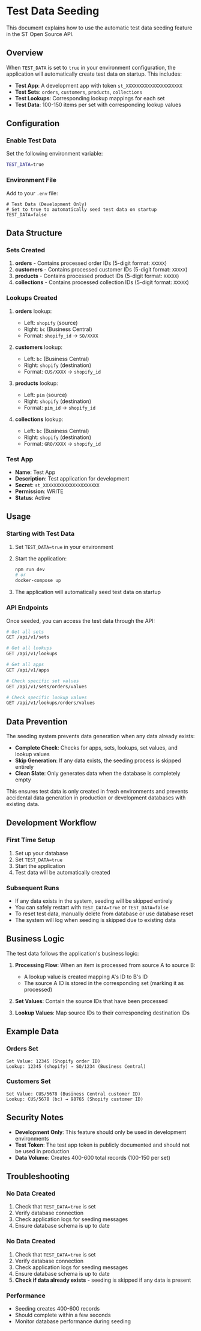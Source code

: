 # Test Data Seeding

This document explains how to use the automatic test data seeding feature in the ST Open Source API.

## Overview

When `TEST_DATA` is set to `true` in your environment configuration, the application will automatically create test data on startup. This includes:

- **Test App**: A development app with token `st_XXXXXXXXXXXXXXXXXXXXX`
- **Test Sets**: `orders`, `customers`, `products`, `collections`
- **Test Lookups**: Corresponding lookup mappings for each set
- **Test Data**: 100-150 items per set with corresponding lookup values

## Configuration

### Enable Test Data

Set the following environment variable:

```bash
TEST_DATA=true
```

### Environment File

Add to your `.env` file:

```env
# Test Data (Development Only)
# Set to true to automatically seed test data on startup
TEST_DATA=false
```

## Data Structure

### Sets Created

1. **orders** - Contains processed order IDs (5-digit format: `XXXXX`)
2. **customers** - Contains processed customer IDs (5-digit format: `XXXXX`)
3. **products** - Contains processed product IDs (5-digit format: `XXXXX`)
4. **collections** - Contains processed collection IDs (5-digit format: `XXXXX`)

### Lookups Created

1. **orders** lookup:
   - Left: `shopify` (source)
   - Right: `bc` (Business Central)
   - Format: `shopify_id` → `SO/XXXX`

2. **customers** lookup:
   - Left: `bc` (Business Central)
   - Right: `shopify` (destination)
   - Format: `CUS/XXXX` → `shopify_id`

3. **products** lookup:
   - Left: `pim` (source)
   - Right: `shopify` (destination)
   - Format: `pim_id` → `shopify_id`

4. **collections** lookup:
   - Left: `bc` (Business Central)
   - Right: `shopify` (destination)
   - Format: `GRO/XXXX` → `shopify_id`

### Test App

- **Name**: Test App
- **Description**: Test application for development
- **Secret**: `st_XXXXXXXXXXXXXXXXXXXXX`
- **Permission**: WRITE
- **Status**: Active

## Usage

### Starting with Test Data

1. Set `TEST_DATA=true` in your environment
2. Start the application:
   ```bash
   npm run dev
   # or
   docker-compose up
   ```

3. The application will automatically seed test data on startup

### API Endpoints

Once seeded, you can access the test data through the API:

```bash
# Get all sets
GET /api/v1/sets

# Get all lookups
GET /api/v1/lookups

# Get all apps
GET /api/v1/apps

# Check specific set values
GET /api/v1/sets/orders/values

# Check specific lookup values
GET /api/v1/lookups/orders/values
```

## Data Prevention

The seeding system prevents data generation when any data already exists:

- **Complete Check**: Checks for apps, sets, lookups, set values, and lookup values
- **Skip Generation**: If any data exists, the seeding process is skipped entirely
- **Clean Slate**: Only generates data when the database is completely empty

This ensures test data is only created in fresh environments and prevents accidental data generation in production or development databases with existing data.

## Development Workflow

### First Time Setup

1. Set up your database
2. Set `TEST_DATA=true`
3. Start the application
4. Test data will be automatically created

### Subsequent Runs

- If any data exists in the system, seeding will be skipped entirely
- You can safely restart with `TEST_DATA=true` or `TEST_DATA=false`
- To reset test data, manually delete from database or use database reset
- The system will log when seeding is skipped due to existing data

## Business Logic

The test data follows the application's business logic:

1. **Processing Flow**: When an item is processed from source A to source B:
   - A lookup value is created mapping A's ID to B's ID
   - The source A ID is stored in the corresponding set (marking it as processed)

2. **Set Values**: Contain the source IDs that have been processed
3. **Lookup Values**: Map source IDs to their corresponding destination IDs

## Example Data

### Orders Set
```
Set Value: 12345 (Shopify order ID)
Lookup: 12345 (shopify) → SO/1234 (Business Central)
```

### Customers Set
```
Set Value: CUS/5678 (Business Central customer ID)
Lookup: CUS/5678 (bc) → 98765 (Shopify customer ID)
```

## Security Notes

- **Development Only**: This feature should only be used in development environments
- **Test Token**: The test app token is publicly documented and should not be used in production
- **Data Volume**: Creates 400-600 total records (100-150 per set)

## Troubleshooting

### No Data Created

1. Check that `TEST_DATA=true` is set
2. Verify database connection
3. Check application logs for seeding messages
4. Ensure database schema is up to date

### No Data Created

1. Check that `TEST_DATA=true` is set
2. Verify database connection
3. Check application logs for seeding messages
4. Ensure database schema is up to date
5. **Check if data already exists** - seeding is skipped if any data is present

### Performance

- Seeding creates 400-600 records
- Should complete within a few seconds
- Monitor database performance during seeding 